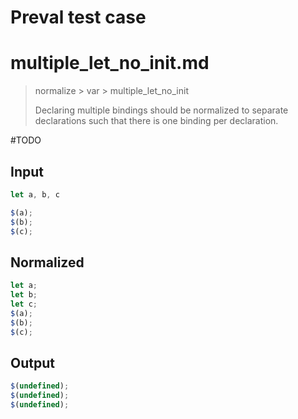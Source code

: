# Preval test case

# multiple_let_no_init.md

> normalize > var > multiple_let_no_init
>
> Declaring multiple bindings should be normalized to separate declarations such that there is one binding per declaration.

#TODO

## Input

`````js filename=intro
let a, b, c

$(a);
$(b);
$(c);
`````


## Normalized

`````js filename=intro
let a;
let b;
let c;
$(a);
$(b);
$(c);
`````

## Output

`````js filename=intro
$(undefined);
$(undefined);
$(undefined);
`````

